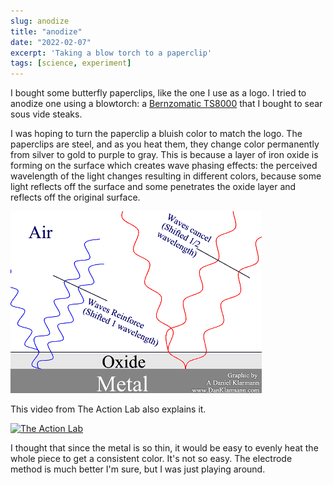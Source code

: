 ```yaml
---
slug: anodize
title: "anodize"
date: "2022-02-07"
excerpt: 'Taking a blow torch to a paperclip'
tags: [science, experiment]
---
```


I bought some butterfly paperclips, like the one I use as a logo. I tried to anodize one using a blowtorch: a [Bernzomatic TS8000](https://amzn.to/3upUfSa) that I bought to sear sous vide steaks.

I was hoping to turn the paperclip a bluish color to match the logo. The paperclips are steel, and as you heat them, they change color permanently from silver to gold to purple to gray. This is because a layer of iron oxide is forming on the surface which creates wave phasing effects: the perceived wavelength of the light changes resulting in different colors, because some light reflects off the surface and some penetrates the oxide layer and reflects off the original surface.

![mrtitanium.com](/images/posts/anodize/wave-interference.gif)

This video from The Action Lab also explains it.

[![The Action Lab](http://i3.ytimg.com/vi/zshXJyq-xcM/maxresdefault.jpg)](https://youtu.be/zshXJyq-xcM)

I thought that since the metal is so thin, it would be easy to evenly heat the whole piece to get a consistent color. It's not so easy. The electrode method is much better I'm sure, but I was just playing around.
